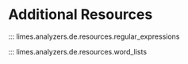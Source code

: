 # Additional Resources
::: limes.analyzers.de.resources.regular_expressions

::: limes.analyzers.de.resources.word_lists
